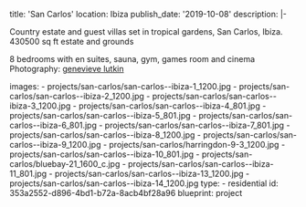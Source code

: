 title: 'San Carlos'
location: Ibiza
publish_date: '2019-10-08'
description: |-
  <p>Country estate and guest villas set in tropical gardens, San Carlos, Ibiza.<br>430500 sq ft estate and grounds
  </p>
  <p>8 bedrooms with en suites, sauna, gym, games room and cinema <br>Photography: <a href="http://www.genevievelutkinstudio.com/" target="_blank">genevieve lutkin</a>
  </p>
images:
  - projects/san-carlos/san-carlos--ibiza-1_1200.jpg
  - projects/san-carlos/san-carlos--ibiza-2_1200.jpg
  - projects/san-carlos/san-carlos--ibiza-3_1200.jpg
  - projects/san-carlos/san-carlos--ibiza-4_801.jpg
  - projects/san-carlos/san-carlos--ibiza-5_801.jpg
  - projects/san-carlos/san-carlos--ibiza-6_801.jpg
  - projects/san-carlos/san-carlos--ibiza-7_801.jpg
  - projects/san-carlos/san-carlos--ibiza-8_1200.jpg
  - projects/san-carlos/san-carlos--ibiza-9_1200.jpg
  - projects/san-carlos/harringdon-9-3_1200.jpg
  - projects/san-carlos/san-carlos--ibiza-10_801.jpg
  - projects/san-carlos/bluebay-21_1600_c.jpg
  - projects/san-carlos/san-carlos--ibiza-11_801.jpg
  - projects/san-carlos/san-carlos--ibiza-13_1200.jpg
  - projects/san-carlos/san-carlos--ibiza-14_1200.jpg
type:
  - residential
id: 353a2552-d896-4bd1-b72a-8acb4bf28a96
blueprint: project
